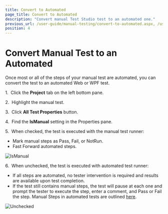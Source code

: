 ```yaml
---
title: Convert to Automated
page_title: Convert to Automated
description: "Convert manual Test Studio test to an automated one."
previous_url: /user-guide/manual-testing/convert-to-automated.aspx, /user-guide/manual-testing/convert-to-automated
position: 4
---
```

# Convert Manual Test to an Automated

Once most or all of the steps of your manual test are automated, you can convert the test to an automated Web or WPF test.

1.&nbsp; Click the **Project** tab on the left bottom pane.

2.&nbsp; Highlight the manual test.

3.&nbsp; Click **All Test Properties** button.

4.&nbsp; Find the **IsManual** setting in the Properties pane.

5.&nbsp; When checked, the test is executed with the manual test runner:

- Mark manual steps as Pass, Fail, or NotRun.
- Fast Forward automated steps.

![IsManual][1]

6.&nbsp; When unchecked, the test is executed with automated test runner:

- If all steps are automated, no tester intervention is required and results are available upon test completion. 
- If the test still contains manual steps, the test will pause at each one and prompt the tester to execute the step, enter a comment, and Pass or Fail the step. Manual Steps in automated tests are outlined <a href="/features/custom-steps/manual-step" target="_blank">here</a>. 

![Unchecked][2]

[1]: /img/features/testing-types/manual-testing/convert-automated/navigate-to-props.png
[2]: /img/features/testing-types/manual-testing/convert-automated/ismanual-unchecked.png

